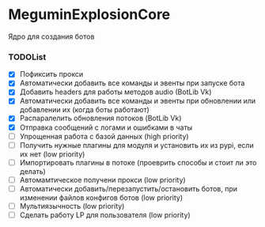 # MeguminExplosionCore
Ядро для создания ботов

### TODOList
- [X] Пофиксить прокси
- [X] Автоматически добавить все команды и эвенты при запуске бота
- [X] Добавить headers для работы методов audio (BotLib Vk)
- [X] Автоматически добавить все команды и эвенты при обновлении или добавлении их (когда боты работают)
- [X] Распаралелить обновления потоков (BotLib Vk)
- [X] Отправка сообщений с логами и ошибками в чаты
- [ ] Упрощенная работа с базой данных (high priority)
- [ ] Получить нужные плагины для модуля и установить их из pypi, если их нет (low priority)
- [ ] Импортировать плагины в потоке (проеврить способы и стоит ли это делать)
- [ ] Автомамтическое получени прокси (low priority)
- [ ] Автоматически добавить/перезапустить/остановить ботов, при изменении файлов  конфигов ботов (low priority)
- [ ] Мультиязычность (low priority)
- [ ] Сделать работу LP для пользователя (low priority)
